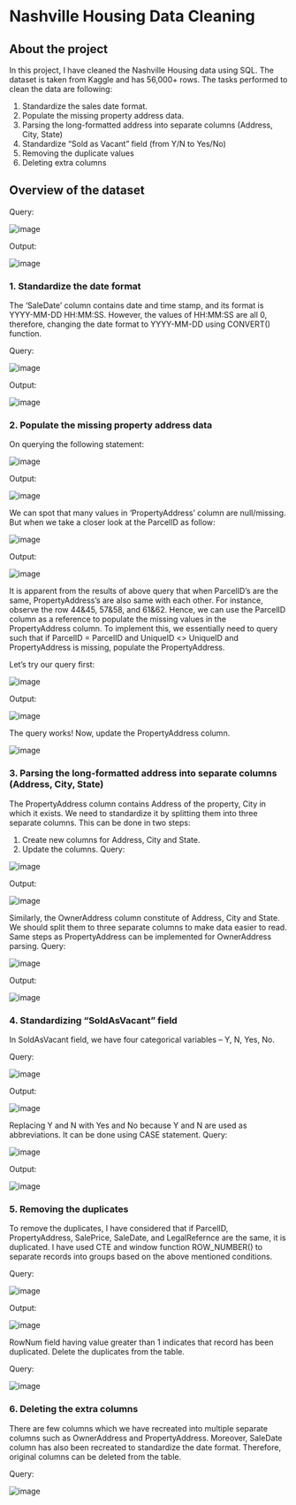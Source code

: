 # Nashville Housing Data Cleaning 
## About the project
In this project, I have cleaned the Nashville Housing data using SQL. The dataset is taken from Kaggle and has 56,000+ rows. The tasks performed to clean the data are following:
1.	Standardize the sales date format.
2.	Populate the missing property address data.
3.	Parsing the long-formatted address into separate columns (Address, City, State)
4.	Standardize “Sold as Vacant” field (from Y/N to Yes/No)
5.	Removing the duplicate values
6.	Deleting extra columns
## Overview of the dataset
Query:

![image](https://user-images.githubusercontent.com/121368375/223907750-efbe806c-ee52-4f7b-b09e-a2ba38270957.png)

Output:

![image](https://user-images.githubusercontent.com/121368375/223907797-a24eaf2a-c27b-4263-a463-bca3c050f625.png)

### 1.	Standardize the date format
The ‘SaleDate’ column contains date and time stamp, and its format is YYYY-MM-DD HH:MM:SS. However, the values of  HH:MM:SS are all 0, therefore, changing the date format to YYYY-MM-DD using CONVERT() function.

Query:

![image](https://user-images.githubusercontent.com/121368375/223907978-97f1b936-8795-41aa-a663-765685438871.png)

Output:

![image](https://user-images.githubusercontent.com/121368375/223908497-77e14c62-32d3-4059-a555-69c6d82163dd.png)

### 2.	Populate the missing property address data
On querying the following statement:

![image](https://user-images.githubusercontent.com/121368375/223908584-ca33a492-161f-440c-a3bf-8600f92ed3b5.png)

Output:

![image](https://user-images.githubusercontent.com/121368375/223908635-e5f76fbf-798d-40bc-841a-0e0f40992162.png)

We can spot that many values in ‘PropertyAddress’ column are null/missing.
But when we take a closer look at the ParcelID as follow:

![image](https://user-images.githubusercontent.com/121368375/223908687-d7aed6f0-75ae-465b-a25c-bdbd15ff5bcb.png)

Output:

![image](https://user-images.githubusercontent.com/121368375/223908725-2e994f9b-6a12-4f70-a8d7-5b97d024a01f.png)

It is apparent from the results of above query that when ParcelID’s are the same, PropertyAddress’s are also same with each other. For instance, observe the row 44&45, 57&58, and 61&62. Hence, we can use the ParcelID column as a reference to populate the missing values in the PropertyAddress column.
To implement this, we essentially need to query such that if ParcelID = ParcelID and UniqueID <> UniqueID and PropertyAddress is missing, populate the PropertyAddress.

Let’s try our query first:

![image](https://user-images.githubusercontent.com/121368375/223908803-76451be5-a022-43f9-a519-ea884c8c8b00.png)

Output:

![image](https://user-images.githubusercontent.com/121368375/223908844-222f791b-39b7-4eec-b786-8383c3829c3a.png)

The query works!
Now, update the PropertyAddress column.

![image](https://user-images.githubusercontent.com/121368375/223908882-26f08f1c-e1ec-4685-9fa2-5bc3a852ef95.png)

### 3.	Parsing the long-formatted address into separate columns (Address, City, State)
The PropertyAddress column contains Address of the property, City in which it exists. We need to standardize it by splitting them into three separate columns. This can be done in two steps:
1.	Create new columns for Address, City and State.
2.	Update the columns.
Query:

![image](https://user-images.githubusercontent.com/121368375/223908997-aeffa399-8477-43f1-bc44-23fe3a387f3c.png)

Output:
 
 ![image](https://user-images.githubusercontent.com/121368375/223909140-c0abec30-8965-4c92-be9e-808b519e4d83.png)
 
Similarly, the OwnerAddress column constitute of Address, City and State. We should split them to three separate columns to make data easier to read. Same steps as PropertyAddress can be implemented for OwnerAddress parsing.
Query:
 
 ![image](https://user-images.githubusercontent.com/121368375/223909169-55f8e868-3048-48dd-b942-15fe630fc600.png)

Output:
 
![image](https://user-images.githubusercontent.com/121368375/223909190-5c6f91ea-fb72-40a2-959d-eab3172bd537.png)
 
### 4.	Standardizing “SoldAsVacant” field 
In SoldAsVacant field, we have four categorical variables – Y, N, Yes, No. 

Query:
 
 ![image](https://user-images.githubusercontent.com/121368375/223909218-2d92ec50-c31e-485a-8f79-aec18419dede.png)

Output:

![image](https://user-images.githubusercontent.com/121368375/223909235-d7be5d1a-8552-420c-a3a4-2659ec8ce074.png)
 
Replacing Y and N with Yes and No because Y and N are used as abbreviations. It can be done using CASE statement.
Query:
 
 ![image](https://user-images.githubusercontent.com/121368375/223909284-7c92cfdb-7c18-45dc-9fbd-0fa8e935a93a.png)

Output:

![image](https://user-images.githubusercontent.com/121368375/223909305-752900d0-715a-4c8c-8fb7-b47b068faf90.png)
 
### 5.	Removing the duplicates
To remove the duplicates, I have considered that if ParcelID, PropertyAddress, SalePrice, SaleDate, and LegalRefernce are the same, it is duplicated.
I have used CTE and window function ROW_NUMBER() to separate records into groups based on the above mentioned conditions. 

Query:
 
 ![image](https://user-images.githubusercontent.com/121368375/223909332-082a27d1-cf5b-48a1-bbf1-a68ac09a35de.png)

Output:

![image](https://user-images.githubusercontent.com/121368375/223909360-1e7fdc23-37d2-400f-b7b8-3d28b7befd7a.png)
 
RowNum field having value greater than 1 indicates that record has been duplicated. Delete the duplicates from the table. 

Query:
 
  ![image](https://user-images.githubusercontent.com/121368375/223909381-9c4a7653-a271-4300-aaac-0bdd76f4d8f0.png)
  
### 6.	Deleting the extra columns
There are few columns which we have recreated into multiple separate columns such as OwnerAddress and PropertyAddress. Moreover, SaleDate column has also been recreated to standardize the date format. Therefore, original columns can be deleted from the table.

Query:
 
![image](https://user-images.githubusercontent.com/121368375/223909444-aadac84a-ea53-47a6-8831-2879bd4fa886.png)



